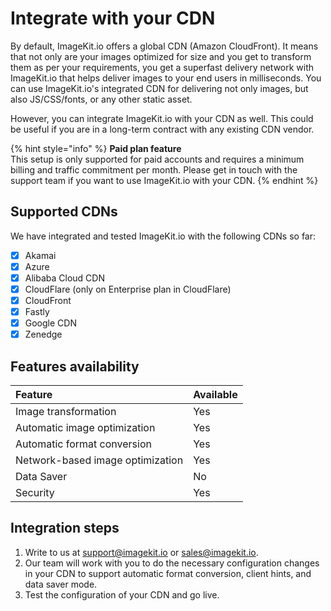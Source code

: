 # Integrate with your CDN

By default, ImageKit.io offers a global CDN \(Amazon CloudFront\). It means that not only are your images optimized for size and you get to transform them as per your requirements, you get a superfast delivery network with ImageKit.io that helps deliver images to your end users in milliseconds. You can use ImageKit.io's integrated CDN for delivering not only images, but also JS/CSS/fonts, or any other static asset.

However, you can integrate ImageKit.io with your CDN as well. This could be useful if you are in a long-term contract with any existing CDN vendor.

{% hint style="info" %}
**Paid plan feature**  
This setup is only supported for paid accounts and requires a minimum billing and traffic commitment per month. Please get in touch with the support team if you want to use ImageKit.io with your CDN.
{% endhint %}

## Supported CDNs

We have integrated and tested ImageKit.io with the following CDNs so far:

* [x] Akamai
* [x] Azure
* [x] Alibaba Cloud CDN
* [x] CloudFlare \(only on Enterprise plan in CloudFlare\)
* [x] CloudFront
* [x] Fastly
* [x] Google CDN
* [x] Zenedge

## Features availability

| Feature | Available |
| :--- | :--- |
| Image transformation | Yes |
| Automatic image optimization | Yes  |
| Automatic format conversion | Yes |
| Network-based image optimization | Yes |
| Data Saver | No |
| Security | Yes |

## Integration steps

1. Write to us at [support@imagekit.io](mailto:support@imagekit.io) or [sales@imagekit.io](mailto:sales@imagekit.io).
2. Our team will work with you to do the necessary configuration changes in your CDN to support automatic format conversion, client hints, and data saver mode.
3. Test the configuration of your CDN and go live.


